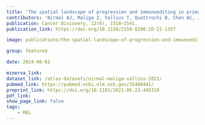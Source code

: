 ```yaml
---
title: 'The spatial landscape of progression and immunoediting in primary melanoma at single cell resolution.'
contributors: 'Nirmal AJ, Maliga Z, Vallius T, Quattrochi B, Chen AC, Jacobson CA, Pelletier RJ,... Lian CG, Murphy GF, Santagata S, Sorger, PK. (2022)'
publication: Cancer Discovery, 12(6), 1518–1541.
publication_link: https://doi.org/10.1158/2159-8290.CD-21-1357

image: publications/the-spatial-landscape-of-progression-and-immunoediting-in-primary-melanoma-at-single-cell-resolution.png

group: featured

date: 2024-06-01

minerva_link:
dataset_link: /atlas-datasets/nirmal-maliga-vallius-2021/
pubmed_link: https://pubmed.ncbi.nlm.nih.gov/35404441/
preprint_link: https://doi.org/10.1101/2021.05.23.445310
pdf_link:
show_page_link: false
tags:
    - MEL
---
```

